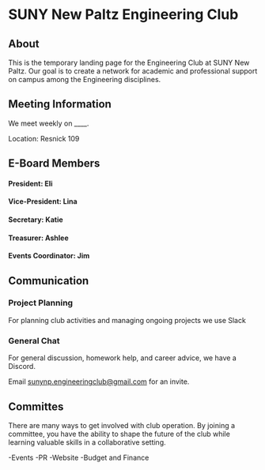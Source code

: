 # SUNY New Paltz Engineering Club

## About
This is the temporary landing page for the Engineering Club at SUNY New Paltz. Our goal is to create a network for academic and professional support on campus among the Engineering disciplines.

## Meeting Information

We meet weekly on ____.

Location: Resnick 109

## E-Board Members
#### President: Eli
#### Vice-President: Lina
#### Secretary: Katie
#### Treasurer: Ashlee
#### Events Coordinator: Jim

## Communication

### Project Planning
For planning club activities and managing ongoing projects we use Slack

### General Chat
For general discussion, homework help, and career advice, we have a Discord.

Email sunynp.engineeringclub@gmail.com for an invite.

## Committes
There are many ways to get involved with club operation. By joining a committee, you have the ability to shape the future of the club while learning valuable skills in a collaborative setting.

-Events
-PR
-Website
-Budget and Finance
